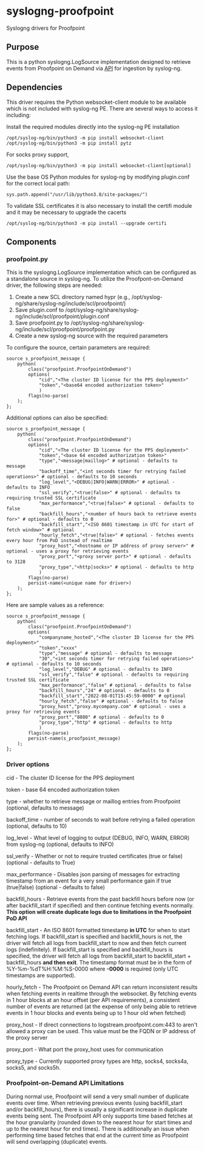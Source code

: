 # syslogng-proofpoint

Syslogng drivers for Proofpoint

## Purpose

This is a python syslogng.LogSource implementation designed to retrieve events from Proofpoint on Demand via [API](https://docs.cyderes.cloud/files/proofpoint-on-demand-log-api-rev-c.pdf) for ingestion by syslog-ng.

## Dependencies

This driver requires the Python websocket-client module to be available which is not included with syslog-ng PE. There are several ways to access it including:

Install the required modules directly into the syslog-ng PE installation

    /opt/syslog-ng/bin/python3 -m pip install websocket-client
	/opt/syslog-ng/bin/python3 -m pip install pytz

For socks proxy support, 

    /opt/syslog-ng/bin/python3 -m pip install websocket-client[optional]

Use the base OS Python modules for syslog-ng by modifying plugin.conf for the correct local path:

    sys.path.append("/usr/lib/python3.8/site-packages/")

To validate SSL certificates it is also necessary to install the certifi module and it may be necessary to upgrade the cacerts

    /opt/syslog-ng/bin/python3 -m pip install --upgrade certifi

## Components

### proofpoint.py

This is the syslogng.LogSource implementation which can be configured as a standalone source in syslog-ng. To utilize the Proofpont-on-Demand driver, the following steps are needed:
1. Create a new SCL directory named hypr (e.g., /opt/syslog-ng/share/syslog-ng/include/scl/proofpoint/)
2. Save plugin.conf to /opt/syslog-ng/share/syslog-ng/include/scl/proofpoint/plugin.conf
3. Save proofpoint.py to /opt/syslog-ng/share/syslog-ng/include/scl/proofpoint/proofpoint.py
4. Create a new syslog-ng source with the required parameters
    
To configure the source, certain parameters are required:

    source s_proofpoint_message {
	    python(
		    class("proofpoint.ProofpointOnDemand")
		    options(
			    "cid","<The cluster ID license for the PPS deployment>"
			    "token","<base64 encoded authorization token>"
			    )
		    flags(no-parse)
	    );
    };


Additional options can also be specified:

    source s_proofpoint_message {
	    python(
		    class("proofpoint.ProofpointOnDemand")
		    options(
			    "cid","<The cluster ID license for the PPS deployment>"
			    "token","<base 64 encoded authorization token>"
			    "type","<message|maillog>" # optional - defaults to message
			    "backoff_time","<int seconds timer for retrying failed operations>" # optional - defaults to 10 seconds
			    "log_level","<DEBUG|INFO|WARN|ERROR>" # optional - defaults to INFO
			    "ssl_verify","<true|false>" # optional - defaults to requiring trusted SSL certificate
			    "max_performance","<true|false>" # optional - defaults to false
			    "backfill_hours","<number of hours back to retrieve events for>" # optional - defaults to 0
			    "backfill_start","<ISO 8601 timestamp in UTC for start of fetch window>" # optional
			    "hourly_fetch","<true|false>" # optional - fetches events every hour from PoD instead of realtime
			    "proxy_host","<hostname or IP address of proxy server>" # optional - uses a proxy for retrieving events
			    "proxy_port","<proxy server port>" # optional - defaults to 3128
			    "proxy_type","<http|socks>" # optional - defaults to http
			    )
		    flags(no-parse)
		    persist-name(<unique name for driver>)
	    );
    };

Here are sample values as a reference:

    source s_proofpoint_message {
	    python(
		    class("proofpoint.ProofpointOnDemand")
		    options(
			    "companyname_hosted","<The cluster ID license for the PPS deployment>"
			    "token","xxxx"
			    "type","message" # optional - defaults to message
			    "30","<int seconds timer for retrying failed operations>" # optional - defaults to 10 seconds
			    "log_level","DEBUG" # optional - defaults to INFO
			    "ssl_verify","false" # optional - defaults to requiring trusted SSL certificate 
			    "max_performance","false" # optional - defaults to false
			    "backfill_hours","24" # optional - defaults to 0
			    "backfill_start","2022-08-01T15:45:59-0000" # optional
			    "hourly_fetch","false" # optional - defaults to false
			    "proxy_host","proxy.mycompany.com" # optional - uses a proxy for retrieving events
			    "proxy_port","8080" # optional - defaults to 0
			    "proxy_type","http" # optional - defaults to http
			    )
		    flags(no-parse)
		    persist-name(s_proofpoint_message)
	    );
    };

### Driver options

cid - The cluster ID license for the PPS deployment

token - base 64 encoded authorization token

type - whether to retrieve message or maillog entries from Proofpoint (optional, defaults to message)

backoff_time - number of seconds to wait before retrying a failed operation (optional, defaults to 10)

log_level - What level of logging to output (DEBUG, INFO, WARN, ERROR) from syslog-ng (optional, defaults to INFO)

ssl_verify - Whether or not to require trusted certificates (true or false) (optional - defaults to True)

max_performance - Disables json parsing of messages for extracting timestamp from an event for a very small performance gain if true (true|false) (optional - defaults to false)

backfill_hours - Retrieve events from the past backfill hours before now (or after backfill_start if specified) and then continue fetching events normally. **This option will create duplicate logs due to limitations in the Proofpoint PoD API**

backfill_start - An ISO 8601 formatted timestamp **in UTC** for when to start fetching logs. If backfill_start is specified and backfill_hours is not, the driver will fetch all logs from backfill_start to now and then fetch current logs (indefinitely). If backfill_start is specified and backfill_hours is specified, the driver will fetch all logs from backfill_start to backfill_start + backfill_hours **and then exit**. The timestamp format must be in the form of %Y-%m-%dT%H:%M:%S-0000 where **-0000** is required (only UTC timestamps are supported).

hourly_fetch - The Proofpoint on Demand API can return inconsistent results when fetching events in realtime through the websocket. By fetching events in 1 hour blocks at an hour offset (per API requirements), a consistent number of events are returned (at the expense of only being able to retrieve events in 1 hour blocks and events being up to 1 hour old when fetched)

proxy_host - If direct connections to logstream.proofpoint.com:443 to aren't allowed a proxy can be used. This value must be the FQDN or IP address of the proxy server

proxy_port - What port the proxy_host uses for communication

proxy_type - Currently supported proxy types are http, socks4, socks4a, socks5, and socks5h.
### Proofpoint-on-Demand API Limitations

During normal use, Proofpoint will send a very small number of duplicate events over time. When retrieving previous events (using backfill_start and/or backfill_hours), there is usually a significant increase in duplicate events being sent. The Proofpoint API only supports time based fetches at the hour granularity (rounded down to the nearest hour for start times and up to the nearest hour for end times). There is additionally an issue when performing time based fetches that end at the current time as Proofpoint will send overlapping (duplicate) events.  
